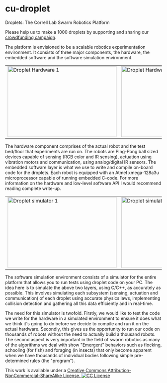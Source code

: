 cu-droplet
==========

Droplets: The Correll Lab Swarm Robotics Platform

<blink>Please help us to make a 1000 droplets by supporting and sharing our <a href="http://www.colorado.edu/crowdfunding/?cfpage=project&project_id=10341">crowdfunding campaign</a>.</blink>

The platform is envisioned to be a scalable robotics experimentation environment. It consists of three major components, the hardware, the embedded software and the software simulation environment.

<table><tr>
<td><img border="0" src="https://lh6.googleusercontent.com/-US0UXltts_E/UQr8mrHlRII/AAAAAAAAHQQ/U2wi6PS017g/s400/newdrop.png" alt="Droplet Hardware 1" width="350" height="228"></td>
<td><img border="0" src="https://lh4.googleusercontent.com/-tKwPBAi_aYM/UQr8m2sCzGI/AAAAAAAAHQM/_FXSDIj36Vg/s400/IMAG0074.jpg" alt="Droplet Hardware 2" width="350" height="228"></td>
</tr></table>

The hardware component comprises of the actual robot and the test bed/floor that experiments are run on. The robots are Ping-Pong ball sized devices capable of sensing (RGB color and IR sensing), actuation using vibration motors and communication, using analog/digital IR sensors. The embedded software layer is what we use to write and compile on-board code for the droplets. Each robot is equipped with an Atmel xmega-128a3u microprocessor capable of running embedded C-code. For more information on the hardware and low-level software API I would recommend reading complete write-up.

<table><tr>
<td><img border="0" src="https://lh6.googleusercontent.com/-_bcse-VY5O0/UQr8mkPtBcI/AAAAAAAAHQI/yZwE15DyUxU/s400/newsim.png" alt="Droplet simulator 1" width="350" height="228"></td>
<td><img border="0" src="https://lh5.googleusercontent.com/-JXt1AaZOuDo/UQr8nEpOxVI/AAAAAAAAHQc/m6XyH4FgdKY/s400/newsim2.png" alt="Droplet simulator 2" width="350" height="228"></td>
</tr></table>

The software simulation environment consists of a simulator for the entire platform that allows you to run tests using droplet code on your PC. The idea here is to simulate the above two layers, using C/C++, as accurately as possible. This involves simulating each subsystem (sensing, actuation and communication) of each droplet using accurate physics laws, implementing collision detection and gathering all this data efficiently and in real-time.

The need for this simulator is twofold. Firstly, we would like to test the code we write for the hardware in a simulated environment to ensure it does what we think it's going to do before we decide to compile and run it on the actual hardware. Secondly, this gives us the opportunity to run our code on thousands of robots without the need to actually build a thousand robots. The second aspect is very important in the field of swarm robotics as many of the algorithms we deal with show "Emergent" behaviors such as flocking, schooling (for fish) and foraging (in insects) that only become apparent when we have thousands of individual bodies following simple pre-determined rules (the "program").

This work is available under a <a href="https://creativecommons.org/licenses/by-nc-sa/4.0/" >Creative Commons Attribution-NonCommercial-ShareAlike License. <img src="http://i.creativecommons.org/l/by-nc-sa/3.0/88x31.png" alt="CC License"></a>
